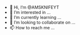 - 👋 Hi, I’m @AMSKNIFEYT
- 👀 I’m interested in ...
- 🌱 I’m currently learning ...
- 💞️ I’m looking to collaborate on ...
- 📫 How to reach me ...

<!---
AMSKNIFEYT/AMSKNIFEYT is a ✨ special ✨ repository because its `README.md` (this file) appears on your GitHub profile.
You can click the Preview link to take a look at your changes.
--->
